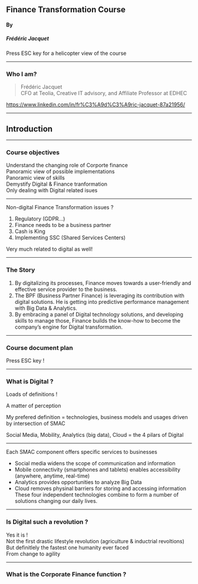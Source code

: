 ## Finance Transformation Course
#### By
##### Frédéric Jacquet


Press ESC key for a helicopter view of the course

---

### Who I am?

> Frédéric Jacquet<br />
> CFO at Teolia, Creative IT advisory, and Affiliate Professor at EDHEC

https://www.linkedin.com/in/fr%C3%A9d%C3%A9ric-jacquet-87a21956/

---

## Introduction

----

### Course objectives

Understand the changing role of Corporte finance  
Panoramic view of possible implementations  
Panoramic view of skills  
Demystify Digital & Finance tranformation  
Only dealing with Digital related isues

----

Non-digital Finance Transformation issues ? 

1. Regulatory (GDPR...)
1. Finance needs to be a business partner
2. Cash is King
3. Implementing SSC (Shared Services Centers)  

Very much related to digital as well!

----

### The Story

1. By digitalizing its processes, Finance moves towards a user-friendly and effective service provider to the business.  
2. The BPF (Business Partner Finance) is leveraging its contribution with digital solutions. He is getting into predictive performance management with Big Data & Analytics.  
3. By embracing a panel of Digital technology solutions, and developing skills to manage those, Finance builds the know-how to become the company’s engine for Digital transformation.

----

### Course document plan

Press ESC key !

----

### What is Digital ?

Loads of definitions !    

A matter of perception   

My prefered definition = technologies, business models and usages driven by intersection of SMAC   

Social Media, Mobility, Analytics (big data), Cloud = the 4 pilars of Digital

----

Each SMAC component offers specific services to businesses  
- Social media widens the scope of communication and information 
- Mobile connectivity (smartphones and tablets) enables accessibility (anywhere, anytime, real-time)
- Analytics provides opportunities to analyze Big Data  
- Cloud removes physinal barriers for storing and accessing information  
These four independent technologies combine to form a number of solutions changing our daily lives. 

----

### Is Digital such a revolution ? 

Yes it is !  
Not the first drastic lifestyle revolution (agriculture & inductrial revoltions)  
But definitlely the fastest one humanity ever faced   
From change to agility    

----

### What is the Corporate Finance function ?

